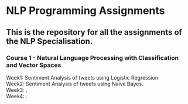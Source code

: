 # NLP Programming Assignments
## This is the  repository for all the assignments of the NLP Specialisation. <br/>
### Course 1 - Natural Language Processing with Classification and Vector Spaces<br/>
Week1: Sentiment Analysis of tweets using Logistic Regression<br/>
Week2: Sentiment Analysis of tweets using Naive Bayes.<br/>
Week3: .<br/>
Week4: .<br/>
